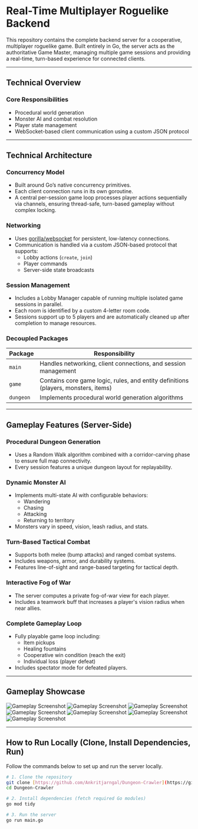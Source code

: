 # Real-Time Multiplayer Roguelike Backend

This repository contains the complete backend server for a cooperative, multiplayer roguelike game.
Built entirely in Go, the server acts as the authoritative Game Master, managing multiple game sessions and providing a real-time, turn-based experience for connected clients.

---

## Technical Overview

### Core Responsibilities
- Procedural world generation
- Monster AI and combat resolution
- Player state management
- WebSocket-based client communication using a custom JSON protocol

---

## Technical Architecture

### Concurrency Model
- Built around Go’s native concurrency primitives.
- Each client connection runs in its own goroutine.
- A central per-session game loop processes player actions sequentially via channels, ensuring thread-safe, turn-based gameplay without complex locking.

### Networking
- Uses [gorilla/websocket](https://github.com/gorilla/websocket) for persistent, low-latency connections.
- Communication is handled via a custom JSON-based protocol that supports:
  - Lobby actions (`create`, `join`)
  - Player commands
  - Server-side state broadcasts

### Session Management
- Includes a Lobby Manager capable of running multiple isolated game sessions in parallel.
- Each room is identified by a custom 4-letter room code.
- Sessions support up to 5 players and are automatically cleaned up after completion to manage resources.

### Decoupled Packages

| Package | Responsibility |
|----------|----------------|
| `main` | Handles networking, client connections, and session management |
| `game` | Contains core game logic, rules, and entity definitions (players, monsters, items) |
| `dungeon` | Implements procedural world generation algorithms |

---

## Gameplay Features (Server-Side)

### Procedural Dungeon Generation
- Uses a Random Walk algorithm combined with a corridor-carving phase to ensure full map connectivity.
- Every session features a unique dungeon layout for replayability.

### Dynamic Monster AI
- Implements multi-state AI with configurable behaviors:
  - Wandering
  - Chasing
  - Attacking
  - Returning to territory
- Monsters vary in speed, vision, leash radius, and stats.

### Turn-Based Tactical Combat
- Supports both melee (bump attacks) and ranged combat systems.
- Includes weapons, armor, and durability systems.
- Features line-of-sight and range-based targeting for tactical depth.

### Interactive Fog of War
- The server computes a private fog-of-war view for each player.
- Includes a teamwork buff that increases a player's vision radius when near allies.

### Complete Gameplay Loop
- Fully playable game loop including:
  - Item pickups
  - Healing fountains
  - Cooperative win condition (reach the exit)
  - Individual loss (player defeat)
- Includes spectator mode for defeated players.

---

## Gameplay Showcase

![Gameplay Screenshot](./githubImages/Screenshot%20from%202025-10-14%2013-27-05.png)
![Gameplay Screenshot](./githubImages/Screenshot%20from%202025-10-14%2013-27-19.png)
![Gameplay Screenshot](./githubImages/Screenshot%20from%202025-10-14%2013-28-29.png)
![Gameplay Screenshot](./githubImages/Screenshot%20from%202025-10-14%2013-29-12.png)
![Gameplay Screenshot](./githubImages/Screenshot%20from%202025-10-14%2013-31-09.png)
![Gameplay Screenshot](./githubImages/image.png)
![Gameplay Screenshot](./githubImages/Screenshot%20from%202025-10-14%2013-30-04.png)

---

## How to Run Locally (Clone, Install Dependencies, Run)

Follow the commands below to set up and run the server locally.

```bash
# 1. Clone the repository
git clone [https://github.com/Ankritjarngal/Dungeon-Crawler](https://github.com/Ankritjarngal/Dungeon-Crawler)
cd Dungeon-Crawler

# 2. Install dependencies (fetch required Go modules)
go mod tidy

# 3. Run the server
go run main.go